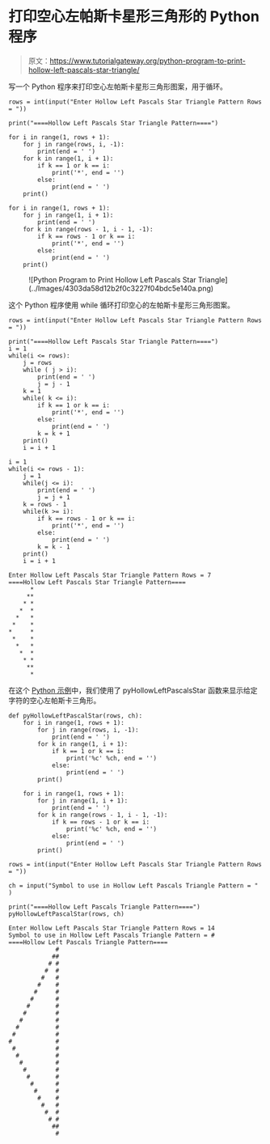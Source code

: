 # 打印空心左帕斯卡星形三角形的 Python 程序

> 原文：<https://www.tutorialgateway.org/python-program-to-print-hollow-left-pascals-star-triangle/>

写一个 Python 程序来打印空心左帕斯卡星形三角形图案，用于循环。

```
rows = int(input("Enter Hollow Left Pascals Star Triangle Pattern Rows = "))

print("====Hollow Left Pascals Star Triangle Pattern====")

for i in range(1, rows + 1):
    for j in range(rows, i, -1):
        print(end = ' ')
    for k in range(1, i + 1):
        if k == 1 or k == i:
            print('*', end = '')
        else:
            print(end = ' ')      
    print()

for i in range(1, rows + 1):
    for j in range(1, i + 1):
        print(end = ' ')
    for k in range(rows - 1, i - 1, -1):
        if k == rows - 1 or k == i:
            print('*', end = '')
        else:
            print(end = ' ')
    print()
```

<figure class="wp-block-image size-large">![Python Program to Print Hollow Left Pascals Star Triangle](../Images/4303da58d12b2f0c3227f04bdc5e140a.png)</figure>

这个 Python 程序使用 while 循环打印空心的左帕斯卡星形三角形图案。

```
rows = int(input("Enter Hollow Left Pascals Star Triangle Pattern Rows = "))

print("====Hollow Left Pascals Star Triangle Pattern====")
i = 1
while(i <= rows):
    j = rows
    while ( j > i):
        print(end = ' ')
        j = j - 1
    k = 1
    while( k <= i):
        if k == 1 or k == i:
            print('*', end = '')
        else:
            print(end = ' ')
        k = k + 1
    print()
    i = i + 1

i = 1
while(i <= rows - 1):
    j = 1
    while(j <= i):
        print(end = ' ')
        j = j + 1
    k = rows - 1
    while(k >= i):
        if k == rows - 1 or k == i:
            print('*', end = '')
        else:
            print(end = ' ')
        k = k - 1
    print()
    i = i + 1
```

```
Enter Hollow Left Pascals Star Triangle Pattern Rows = 7
====Hollow Left Pascals Star Triangle Pattern====
      *
     **
    * *
   *  *
  *   *
 *    *
*     *
 *    *
  *   *
   *  *
    * *
     **
      *
```

在这个 [Python 示例](https://www.tutorialgateway.org/python-programming-examples/)中，我们使用了 pyHollowLeftPascalsStar 函数来显示给定字符的空心左帕斯卡三角形。

```
def pyHollowLeftPascalStar(rows, ch):
    for i in range(1, rows + 1):
        for j in range(rows, i, -1):
            print(end = ' ')
        for k in range(1, i + 1):
            if k == 1 or k == i:
                print('%c' %ch, end = '')
            else:
                print(end = ' ')      
        print()

    for i in range(1, rows + 1):
        for j in range(1, i + 1):
            print(end = ' ')
        for k in range(rows - 1, i - 1, -1):
            if k == rows - 1 or k == i:
                print('%c' %ch, end = '')
            else:
                print(end = ' ')
        print()

rows = int(input("Enter Hollow Left Pascals Star Triangle Pattern Rows = "))

ch = input("Symbol to use in Hollow Left Pascals Triangle Pattern = " )

print("====Hollow Left Pascals Triangle Pattern====")
pyHollowLeftPascalStar(rows, ch)
```

```
Enter Hollow Left Pascals Star Triangle Pattern Rows = 14
Symbol to use in Hollow Left Pascals Triangle Pattern = #
====Hollow Left Pascals Triangle Pattern====
             #
            ##
           # #
          #  #
         #   #
        #    #
       #     #
      #      #
     #       #
    #        #
   #         #
  #          #
 #           #
#            #
 #           #
  #          #
   #         #
    #        #
     #       #
      #      #
       #     #
        #    #
         #   #
          #  #
           # #
            ##
             #
```